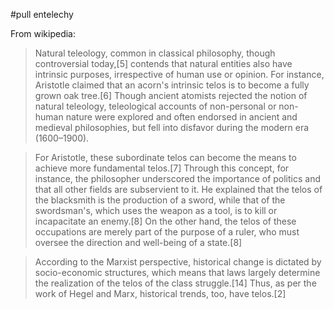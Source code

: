 #pull entelechy

From wikipedia:

>Natural teleology, common in classical philosophy, though controversial today,[5] contends that natural entities also have intrinsic purposes, irrespective of human use or opinion. For instance, Aristotle claimed that an acorn's intrinsic telos is to become a fully grown oak tree.[6] Though ancient atomists rejected the notion of natural teleology, teleological accounts of non-personal or non-human nature were explored and often endorsed in ancient and medieval philosophies, but fell into disfavor during the modern era (1600–1900).

>For Aristotle, these subordinate telos can become the means to achieve more fundamental telos.[7] Through this concept, for instance, the philosopher underscored the importance of politics and that all other fields are subservient to it. He explained that the telos of the blacksmith is the production of a sword, while that of the swordsman's, which uses the weapon as a tool, is to kill or incapacitate an enemy.[8] On the other hand, the telos of these occupations are merely part of the purpose of a ruler, who must oversee the direction and well-being of a state.[8]

>According to the Marxist perspective, historical change is dictated by socio-economic structures, which means that laws largely determine the realization of the telos of the class struggle.[14] Thus, as per the work of Hegel and Marx, historical trends, too, have telos.[2]